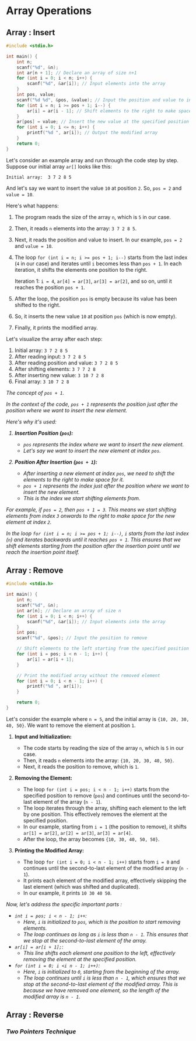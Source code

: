 # Array Operations

## Array : Insert

```c
#include <stdio.h>

int main() {
    int n;
    scanf("%d", &n);
    int ar[n + 1]; // Declare an array of size n+1
    for (int i = 0; i < n; i++) {
        scanf("%d", &ar[i]); // Input elements into the array
    }
    int pos, value;
    scanf("%d %d", &pos, &value); // Input the position and value to insert
    for (int i = n; i >= pos + 1; i--) {
        ar[i] = ar[i - 1]; // Shift elements to the right to make space
    }
    ar[pos] = value; // Insert the new value at the specified position
    for (int i = 0; i <= n; i++) {
        printf("%d ", ar[i]); // Output the modified array
    }
    return 0;
}
```

Let's consider an example array and run through the code step by step. Suppose our initial array `ar[]` looks like this:

```
Initial array:  3 7 2 8 5
```

And let's say we want to insert the value `10` at position `2`. So, `pos = 2` and `value = 10`.

Here's what happens:

1. The program reads the size of the array `n`, which is `5` in our case.

2. Then, it reads `n` elements into the array: `3 7 2 8 5`.

3. Next, it reads the position and value to insert. In our example, `pos = 2` and `value = 10`.

4. The loop `for (int i = n; i >= pos + 1; i--)` starts from the last index (`4` in our case) and iterates until `i` becomes less than `pos + 1`. In each iteration, it shifts the elements one position to the right.

   Iteration 1: `i = 4`, `ar[4] = ar[3]`, `ar[3] = ar[2]`, and so on, until it reaches the position `pos + 1`.

5. After the loop, the position `pos` is empty because its value has been shifted to the right.

6. So, it inserts the new value `10` at position `pos` (which is now empty).

7. Finally, it prints the modified array.

Let's visualize the array after each step:

1. Initial array: `3 7 2 8 5`
2. After reading input: `3 7 2 8 5`
3. After reading position and value: `3 7 2 8 5`
4. After shifting elements: `3 7 7 2 8`
5. After inserting new value: `3 10 7 2 8`
6. Final array: `3 10 7 2 8`

<i>

The concept of `pos + 1`.

In the context of the code, `pos + 1` represents the position just after the position where we want to insert the new element.

Here's why it's used:

1. **Insertion Position (`pos`):**

   - `pos` represents the index where we want to insert the new element.
   - Let's say we want to insert the new element at index `pos`.

2. **Position After Insertion (`pos + 1`):**
   - After inserting a new element at index `pos`, we need to shift the elements to the right to make space for it.
   - `pos + 1` represents the index just after the position where we want to insert the new element.
   - This is the index we start shifting elements from.

For example, if `pos = 2`, then `pos + 1 = 3`. This means we start shifting elements from index `3` onwards to the right to make space for the new element at index `2`.

In the loop `for (int i = n; i >= pos + 1; i--)`, `i` starts from the last index (`n`) and iterates backwards until it reaches `pos + 1`. This ensures that we shift elements starting from the position after the insertion point until we reach the insertion point itself.
</i>

## Array : Remove

```c
#include <stdio.h>

int main() {
    int n;
    scanf("%d", &n);
    int ar[n]; // Declare an array of size n
    for (int i = 0; i < n; i++) {
        scanf("%d", &ar[i]); // Input elements into the array
    }
    int pos;
    scanf("%d", &pos); // Input the position to remove

    // Shift elements to the left starting from the specified position
    for (int i = pos; i < n - 1; i++) {
        ar[i] = ar[i + 1];
    }

    // Print the modified array without the removed element
    for (int i = 0; i < n - 1; i++) {
        printf("%d ", ar[i]);
    }

    return 0;
}
```

Let's consider the example where `n = 5`, and the initial array is `{10, 20, 30, 40, 50}`. We want to remove the element at position `1`.

1. **Input and Initialization:**

   - The code starts by reading the size of the array `n`, which is `5` in our case.
   - Then, it reads `n` elements into the array: `{10, 20, 30, 40, 50}`.
   - Next, it reads the position to remove, which is `1`.

2. **Removing the Element:**

   - The loop `for (int i = pos; i < n - 1; i++)` starts from the specified position to remove (`pos`) and continues until the second-to-last element of the array (`n - 1`).
   - The loop iterates through the array, shifting each element to the left by one position. This effectively removes the element at the specified position.
   - In our example, starting from `i = 1` (the position to remove), it shifts `ar[1] = ar[2]`, `ar[2] = ar[3]`, `ar[3] = ar[4]`.
   - After the loop, the array becomes `{10, 30, 40, 50, 50}`.

3. **Printing the Modified Array:**
   - The loop `for (int i = 0; i < n - 1; i++)` starts from `i = 0` and continues until the second-to-last element of the modified array (`n - 1`).
   - It prints each element of the modified array, effectively skipping the last element (which was shifted and duplicated).
   - In our example, it prints `10 30 40 50`.

<i>

Now, let's address the specific important parts :

- `int i = pos; i < n - 1; i++`:
  - Here, `i` is initialized to `pos`, which is the position to start removing elements.
  - The loop continues as long as `i` is less than `n - 1`. This ensures that we stop at the second-to-last element of the array.
- `ar[i] = ar[i + 1];`:
  - This line shifts each element one position to the left, effectively removing the element at the specified position.
- `for (int i = 0; i <i n - 1; i++)`:
  - Here, `i` is initialized to `0`, starting from the beginning of the array.
  - The loop continues until `i` is less than `n - 1`, which ensures that we stop at the second-to-last element of the modified array. This is because we have removed one element, so the length of the modified array is `n - 1`.

</i>

## Array : Reverse

### <i> Two Pointers Technique </i>
